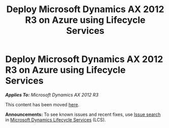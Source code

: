 ﻿---
title: Deploy Microsoft Dynamics AX 2012 R3 on Azure using Lifecycle Services
TOCTitle: Deploy Microsoft Dynamics AX 2012 R3 on Azure using Lifecycle Services
ms:assetid: eb83e3af-05e9-49a3-894a-2986d74ba55c
ms:mtpsurl: https://technet.microsoft.com/en-us/library/Dn741581(v=AX.60)
ms:contentKeyID: 62226739
ms.date: 09/20/2017
mtps_version: v=AX.60
---

# Deploy Microsoft Dynamics AX 2012 R3 on Azure using Lifecycle Services 


_**Applies To:** Microsoft Dynamics AX 2012 R3_

This content has been moved [here](https://go.microsoft.com/fwlink/?linkid=858568).

  
**Announcements:** To see known issues and recent fixes, use [Issue search](http://go.microsoft.com/fwlink/?linkid=389258) in [Microsoft Dynamics Lifecycle Services](http://go.microsoft.com/fwlink/?linkid=306505) (LCS).

